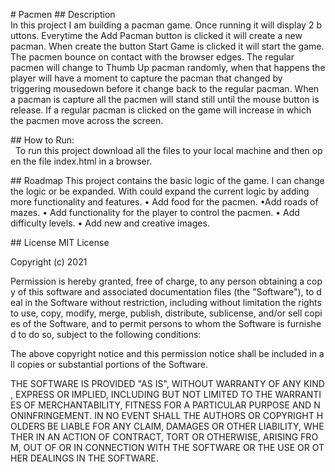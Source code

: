# Pacmen
## Description
In this project I am building a pacman game. Once running it will display 2 buttons. Everytime the Add Pacman button is clicked it will create a new pacman. When create the button Start Game is clicked it will start the game.
	The pacmen bounce on contact with the browser edges. The regular pacmen will change to Thumb Up pacman randomly, when that happens the player will have a moment to capture the pacman that changed by triggering mousedown before it change back to the regular pacman. When a pacman is capture all the pacmen will stand still until the mouse button is release. If a regular pacman is clicked on the game will increase in which the pacmen move across the screen.

## How to Run:
  To run this project download all the files to your local machine and then open the file index.html in a browser.

## Roadmap
This project contains the basic logic of the game. I can change the logic or be expanded. With could expand the current logic by adding more functionality and features.
• Add food for the pacmen.
•Add roads of mazes.
• Add functionality for the player to control the pacmen.
• Add difficulty levels.
• Add new and creative images.


## License
MIT License

Copyright (c) 2021

Permission is hereby granted, free of charge, to any person obtaining a copy of this software and associated documentation files (the "Software"), to deal in the Software without restriction, including without limitation the rights to use, copy, modify, merge, publish, distribute, sublicense, and/or sell copies of the Software, and to permit persons to whom the Software is furnished to do so, subject to the following conditions:

The above copyright notice and this permission notice shall be included in all copies or substantial portions of the Software.

THE SOFTWARE IS PROVIDED "AS IS", WITHOUT WARRANTY OF ANY KIND, EXPRESS OR IMPLIED, INCLUDING BUT NOT LIMITED TO THE WARRANTIES OF MERCHANTABILITY, FITNESS FOR A PARTICULAR PURPOSE AND NONINFRINGEMENT. IN NO EVENT SHALL THE AUTHORS OR COPYRIGHT HOLDERS BE LIABLE FOR ANY CLAIM, DAMAGES OR OTHER LIABILITY, WHETHER IN AN ACTION OF CONTRACT, TORT OR OTHERWISE, ARISING FROM, OUT OF OR IN CONNECTION WITH THE SOFTWARE OR THE USE OR OTHER DEALINGS IN THE SOFTWARE.
